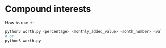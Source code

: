 # Compound interests

How to use it : 
``` bash
python3 worth.py <percentage> <monthly_added_value> <month_number> <value_starting_with>
# or
python3 worth.py
```